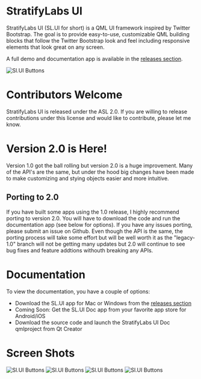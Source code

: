 # StratifyLabs UI

StratifyLabs UI (SL.UI for short) is a QML UI framework inspired by Twitter Bootstrap.  The goal is to provide easy-to-use, customizable QML building blocks that follow the Twitter Bootstrap look and feel including responsive elements that look great on any screen.

A full demo and documentation app is available in the [releases section](https://github.com/StratifyLabs/StratifyQML/releases).

![Sl.UI Buttons](https://github.com/StratifyLabs/StratifyQML/blob/master/img/sl.ui-buttons.png)

# Contributors Welcome

StratifyLabs UI is released under the ASL 2.0.  If you are willing to release contributions under this license and would like to contribute, please let me know.

# Version 2.0 is Here!

Version 1.0 got the ball rolling but version 2.0 is a huge improvement. Many of the API's are the same, but under the hood big changes have been made to make customizing and stying objects easier and more intuitive.

## Porting to 2.0

If you have built some apps using the 1.0 release, I highly recommend porting to version 2.0. You will have to download the code and run the documentation app (see below for options). If you have any issues porting, please submit an issue on Github. Even though the API is the same, the porting process will take some effort but will be well worth it as the "legacy-1.0" branch will not be getting many updates but 2.0 will continue to see bug fixes and feature addtions withouth breaking any APIs.

# Documentation

To view the documentation, you have a couple of options:

- Download the SL.UI app for Mac or Windows from the [releases section](https://github.com/StratifyLabs/StratifyQML/releases)
- Coming Soon: Get the SL.UI Doc app from your favorite app store for Android/iOS
- Download the source code and launch the StratifyLabs UI Doc qmlproject from Qt Creator

# Screen Shots

![Sl.UI Buttons](https://github.com/StratifyLabs/StratifyQML/blob/master/img/sl.ui-code.png)
![Sl.UI Buttons](https://github.com/StratifyLabs/StratifyQML/blob/master/img/sl.ui-menu.png)
![Sl.UI Buttons](https://github.com/StratifyLabs/StratifyQML/blob/master/img/sl.ui-modal.png)
![Sl.UI Buttons](https://github.com/StratifyLabs/StratifyQML/blob/master/img/sl.ui-sliders.png)


